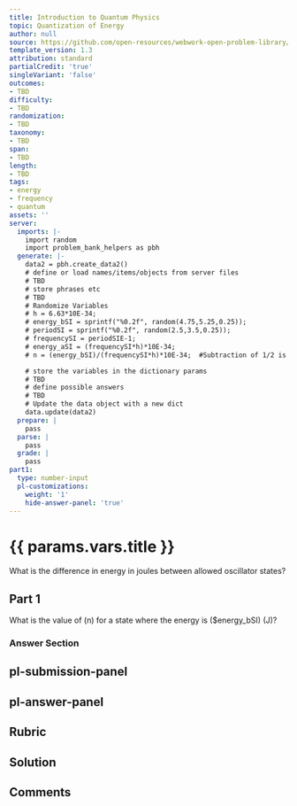 ```yaml
---
title: Introduction to Quantum Physics
topic: Quantization of Energy
author: null
source: https://github.com/open-resources/webwork-open-problem-library/tree/master/Contrib/BrockPhysics/College_Physics_Urone/29.Introduction_to_Quantum_Physics/29-01.Quantization_of_Energy/NU_U17_29_01_003.pg
template_version: 1.3
attribution: standard
partialCredit: 'true'
singleVariant: 'false'
outcomes:
- TBD
difficulty:
- TBD
randomization:
- TBD
taxonomy:
- TBD
span:
- TBD
length:
- TBD
tags:
- energy
- frequency
- quantum
assets: ''
server:
  imports: |-
    import random
    import problem_bank_helpers as pbh
  generate: |-
    data2 = pbh.create_data2()
    # define or load names/items/objects from server files
    # TBD
    # store phrases etc
    # TBD
    # Randomize Variables
    # h = 6.63*10E-34;
    # energy_bSI = sprintf("%0.2f", random(4.75,5.25,0.25));
    # periodSI = sprintf("%0.2f", random(2.5,3.5,0.25));
    # frequencySI = periodSIE-1;
    # energy_aSI = (frequencySI*h)*10E-34;
    # n = (energy_bSI)/(frequencySI*h)*10E-34;  #Subtraction of 1/2 is negligble.

    # store the variables in the dictionary params
    # TBD
    # define possible answers
    # TBD
    # Update the data object with a new dict
    data.update(data2)
  prepare: |
    pass
  parse: |
    pass
  grade: |
    pass
part1:
  type: number-input
  pl-customizations:
    weight: '1'
    hide-answer-panel: 'true'
---
```


# {{ params.vars.title }} 


What is the difference in energy in joules between allowed oscillator states?

## Part 1 
What is the value of (n) for a state where the energy is ($energy_bSI) (J)? 


 ### Answer Section


## pl-submission-panel 


## pl-answer-panel 


## Rubric 


## Solution 


## Comments 


